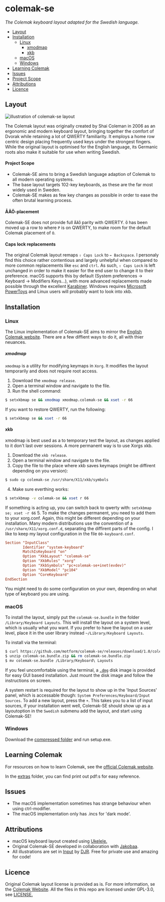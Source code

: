 # colemak-se
_The Colemak keyboard layout adapted for the Swedish language._

* [Layout](#layout)
* [Installation](#installation)
	* [Linux](#linux)
		* [xmodmap](#xmodmap)
		* [xkb](#xkb)
	* [macOS](#macos)
	* [Windows](#windows)
* [Learning Colemak](#learning-colemak)
* [Issues](#issues)
* [Project Scope](#project-scope)
* [Attributions](#attributions)
* [Licence](#licence)

## Layout
![illustration of colemak-se layout](./assets/illustrations/layout.png)

The Colemak layout was originally created by Shai Coleman in 2006 as an ergonomic and modern keyboard layout, bringing together the comfort of Dvorak while retaining a lot of QWERTY familiarity. It employs a home row centric design placing frequently used keys under the strongest fingers. While the original layout is optimised for the English language, its Germanic roots also make it suitable for use when writing Swedish.

#### Project Scope
* Colemak-SE aims to bring a Swedish language adaption of Colemak to all modern operating systems. 
* The base layout targets 102-key keyboards, as these are the far most widely used in Sweden. 
* Colemak-SE makes as few key changes as possible in order to ease the often brutal learning process.

#### ÅÄÖ-placement
Colemak-SE does not provide full `ÅÄÖ` parity with QWERTY. `Ö` has been moved up a row to where `P` is on QWERTY, to make room for the default Colemak placement of `O`.

#### Caps lock replacements
The original Colemak layout remaps `⇪ Caps Lock` to `← Backspace`. I personaly find this choice rather contentious and largely unhelpful when compared to more common replacements like `esc` and `ctrl`. As such, `⇪ Caps Lock` is left unchanged in order to make it easier for the end user to change it to their preference. macOS supports this by default (System preferences → Keyboard → Modifiers Keys...), with more advanced replacements made possible through the excellent [Karabiner](https://karabiner-elements.pqrs.org/). Windows requires [Microsoft PowerToys](https://docs.microsoft.com/en-us/windows/powertoys/) and Linux users will probably want to look into xkb.

## Installation

### Linux
The Linux implementation of Colemak-SE aims to mirror the [English Colemak website](https://colemak.com/Unix). There are a few diffient ways to do it, all with thier neuances.

##### xmodmap
`xmodmap` is a utility for modifying keymaps in `Xorg`. It modifies the layout temporarily and does not require root access.

1. Download the `xmodmap release`.
2. Open a terminal window and navigate to the file.
3. Run the shell command:
```bash
$ setxkbmap se && xmodmap xmodmap.colemak-se && xset -r 66
```

If you want to restore QWERTY, run the following:
```bash
$ setxkbmap se && xset -r 66
```

#### xkb
xmodmap is best used as a to temporary test the layout, as changes applied to it don't last over sessions. A more permanent way is to use Xorgs xkb.

1. Download the `xkb release`.
2. Open a terminal window and navigate to the file.
3. Copy the file to the place where xkb saves keymaps (might be diffirent depending on you version):
```bash
$ sudo cp colemak-se /usr/share/X11/xkb/symbols
```
4. Make sure everthing works:
```bash
$ setxkbmap -v colemak-se && xset r 66
```
If something is acting up, you can switch back to qwerty with: `setxkbmap se; xset -r 66`
5. To make the changes permanent, you need to add them to your xorg.conf.  Again, this might be different depending on your installation. Many modern distributions use the convention of a `/usr/share/X11/xorg.conf.d`, separating the diffirent parts of the config. I like to keep my layout configuration in the file `00-keyboard.conf`.
```conf
Section "InputClass"
        Identifier "system-keyboard"
        MatchIsKeyboard "on"
        Option "XkbLayout" "colemak-se"
        Option "XkbRules" "xorg"
        Option "XkbSymbols" "pc+colemak-se+inet(evdev)"
        Option "XkbModel" "pc104"
        Option "CoreKeyboard"
EndSection
```
You might need to do some configuration on your own, depending on what type of keyboard you are using.

### macOS
To install the layout, simply put the `colemak-se.bundle` in the folder `/Library/Keyboard Layouts`. This will install the layout on a system level, which is usually what you want. If you prefer to have the layout on a user level, place it in the user library instead `~/Library/Keyboard Layouts`.

To install via the terminal:
```bash
$ curl https://github.com/motform/colemak-se/releases/download/1.0/colemak-se.bundle.zip -o colemak-se.bundle.zip
$ unzip colemak-se.bundle.zip && rm colemak-se.bundle.zip
$ mv colemak-se.bundle /Library/Keyboard\ Layouts
```

If you feel uncomfortable using the terminal, a [`.dmg`](https://github.com/motform/colemak-se/releases/download/1.0/colemak-se.dmg) disk image is provided for easy GUI based installation. Just mount the disk image and follow the instructions on screen. 

A system restart is required for the layout to show up in the 'Input Sources' panel, which is accessable though: `System Preferences/Keyboard/Input Sources`. To add a new layout, press the `+`. This takes you to a list of input sources, if your installation went well, Colemak-SE should show up as a layoutoption in the `Swedish` submenu add the layout, and start using Colemak-SE!

### Windows
Download the [compressed folder](https://github.com/motform/colemak-se/releases/download/1.0/windows-colemak-se.zip) and run setup.exe.

## Learning Colemak
For resources on how to learn Colemak, see the [official Colemak website](https://colemak.com/Learn#Tips_for_learning). 

In the [extras](./extras/reference-sheet-A4_colemak-se.pdf) folder, you can find print out pdf:s for easy reference.

## Issues
* The macOS implementation sometimes has strange behaviour when using ctrl-modifier.
* The macOS implementation only has .incs for 'dark mode'.

## Attributions
* macOS keyboard layout created using [Ukelele.](https://scripts.sil.org/cms/scripts/page.php?site_id=nrsi&id=Ukelele) 
* Original Colemak-SE developed in collaboration with [Jakobaa](https://github.com/jakobaa).
* All illustrations are set in [Input](http://input.fontbureau.com) by [DJR](https://djr.com). Free for private use and amazing for code!

## Licence
Original Colemak layout license is provided as is. For more information, se the [Colemak Website](https://colemak.com/License). All the files in this repo are licensed under GPL-3.0, see [LICENSE.](./LICENSE)

